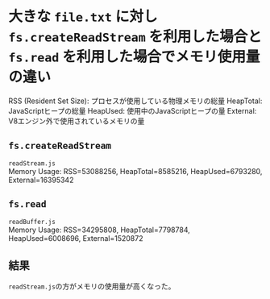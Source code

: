 # 大きな `file.txt` に対し `fs.createReadStream` を利用した場合と `fs.read` を利用した場合でメモリ使用量の違い

RSS (Resident Set Size): プロセスが使用している物理メモリの総量
HeapTotal: JavaScriptヒープの総量
HeapUsed: 使用中のJavaScriptヒープの量
External: V8エンジン外で使用されているメモリの量

## `fs.createReadStream`

`readStream.js`  
Memory Usage: RSS=53088256, HeapTotal=8585216, HeapUsed=6793280, External=16395342


## `fs.read`

`readBuffer.js`  
Memory Usage: RSS=34295808, HeapTotal=7798784, HeapUsed=6008696, External=1520872

## 結果

`readStream.js`の方がメモリの使用量が高くなった。
